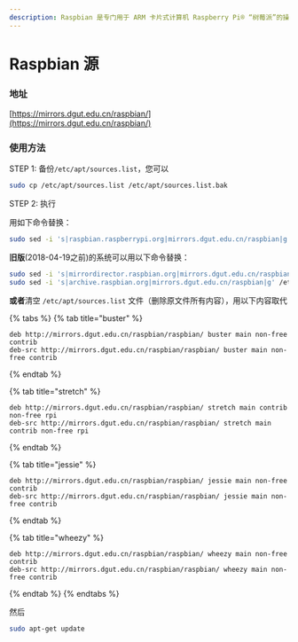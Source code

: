 ```yaml
---
description: Raspbian 是专门用于 ARM 卡片式计算机 Raspberry Pi® “树莓派”的操作系统。
---
```


# Raspbian 源

### 地址

[https://mirrors.dgut.edu.cn/raspbian/](https://mirrors.dgut.edu.cn/raspbian/)

### 使用方法

STEP 1: 备份`/etc/apt/sources.list`，您可以

```bash
sudo cp /etc/apt/sources.list /etc/apt/sources.list.bak
```

STEP 2: 执行

用如下命令替换：

```bash
sudo sed -i 's|raspbian.raspberrypi.org|mirrors.dgut.edu.cn/raspbian|g' /etc/apt/sources.list
```

**旧版**\(2018-04-19之前\)的系统可以用以下命令替换：

```bash
sudo sed -i 's|mirrordirector.raspbian.org|mirrors.dgut.edu.cn/raspbian|g' /etc/apt/sources.list
sudo sed -i 's|archive.raspbian.org|mirrors.dgut.edu.cn/raspbian|g' /etc/apt/sources.list
```

**或者**清空 `/etc/apt/sources.list` 文件（删除原文件所有内容），用以下内容取代

{% tabs %}
{% tab title="buster" %}
```text
deb http://mirrors.dgut.edu.cn/raspbian/raspbian/ buster main non-free contrib
deb-src http://mirrors.dgut.edu.cn/raspbian/raspbian/ buster main non-free contrib
```
{% endtab %}

{% tab title="stretch" %}
```text
deb http://mirrors.dgut.edu.cn/raspbian/raspbian/ stretch main contrib non-free rpi
deb-src http://mirrors.dgut.edu.cn/raspbian/raspbian/ stretch main contrib non-free rpi
```
{% endtab %}

{% tab title="jessie" %}
```text
deb http://mirrors.dgut.edu.cn/raspbian/raspbian/ jessie main non-free contrib
deb-src http://mirrors.dgut.edu.cn/raspbian/raspbian/ jessie main non-free contrib
```
{% endtab %}

{% tab title="wheezy" %}
```text
deb http://mirrors.dgut.edu.cn/raspbian/raspbian/ wheezy main non-free contrib
deb-src http://mirrors.dgut.edu.cn/raspbian/raspbian/ wheezy main non-free contrib
```
{% endtab %}
{% endtabs %}

然后

```bash
sudo apt-get update
```





